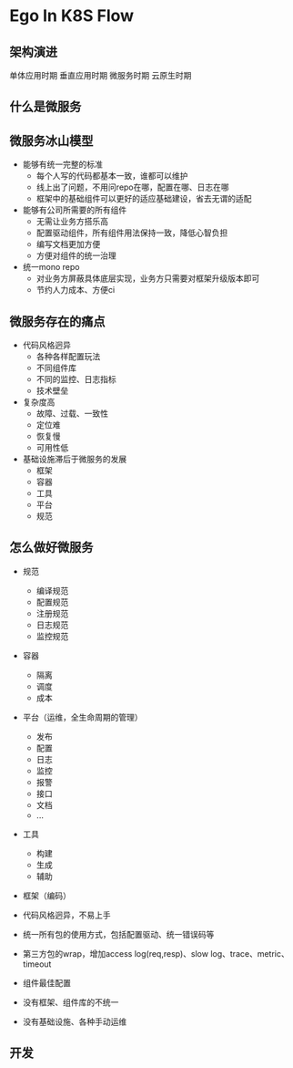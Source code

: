 # Ego In K8S Flow
## 架构演进
单体应用时期
垂直应用时期
微服务时期
云原生时期

## 什么是微服务

## 微服务冰山模型


- 能够有统一完整的标准
    - 每个人写的代码都基本一致，谁都可以维护
    - 线上出了问题，不用问repo在哪，配置在哪、日志在哪
    - 框架中的基础组件可以更好的适应基础建设，省去无谓的适配
- 能够有公司所需要的所有组件
    - 无需让业务方搭乐高
    - 配置驱动组件，所有组件用法保持一致，降低心智负担
    - 编写文档更加方便
    - 方便对组件的统一治理
- 统一mono repo
    - 对业务方屏蔽具体底层实现，业务方只需要对框架升级版本即可
    - 节约人力成本、方便ci
## 微服务存在的痛点
* 代码风格迥异
  * 各种各样配置玩法
  * 不同组件库
  * 不同的监控、日志指标
  * 技术壁垒
* 复杂度高
  * 故障、过载、一致性
  * 定位难
  * 恢复慢
  * 可用性低
* 基础设施滞后于微服务的发展
  * 框架
  * 容器  
  * 工具
  * 平台
  * 规范

## 怎么做好微服务
* 规范
  * 编译规范
  * 配置规范
  * 注册规范
  * 日志规范
  * 监控规范
* 容器
  * 隔离
  * 调度
  * 成本
* 平台（运维，全生命周期的管理）
  * 发布
  * 配置
  * 日志
  * 监控
  * 报警
  * 接口  
  * 文档
  * ...
* 工具
  * 构建
  * 生成  
  * 辅助
* 框架（编码）


* 代码风格迥异，不易上手
* 统一所有包的使用方式，包括配置驱动、统一错误码等
* 第三方包的wrap，增加access log(req,resp)、slow log、trace、metric、timeout
* 组件最佳配置

* 没有框架、组件库的不统一
* 没有基础设施、各种手动运维


## 开发
